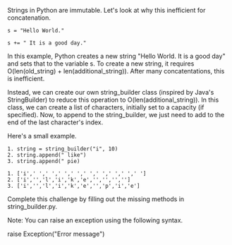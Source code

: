 Strings in Python are immutable. Let's look at why this inefficient for concatenation.


```
s = "Hello World."

s += " It is a good day."
```

In this example, Python creates a new string "Hello World. It is a good day" and sets that to the variable s. To create a new string, it requires O(len(old_string) + len(additional_string)). After many concatentations, this is inefficient.

Instead, we can create our own string_builder class (inspired by Java's StringBuilder) to reduce this operation to O(len(additional_string)). In this class, we can create a list of characters, initially set to a capacity (if specified). Now, to append to the string_builder, we just need to add to the end of the last character's index.

Here's a small example.


```
1. string = string_builder("i", 10)
2. string.append(" like")
3. string.append(" pie)

1. ['i',' ',' ',' ',' ',' ',' ',' ',' ',' '] 
2. ['i','','l','i','k','e','','','',''] 
3. ['i','','l','i','k','e','','p','i','e'] 
```

Complete this challenge by filling out the missing methods in string_builder.py.



Note: You can raise an exception using the following syntax.



raise Exception("Error message")